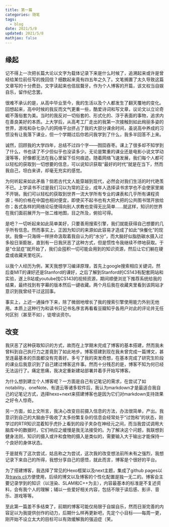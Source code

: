 ```yaml
---
title: 第一篇
categories: 随笔
tags:
  - blog
date: 2021/5/8
updated: 2021/5/8
mathjax: false
---
```


## 缘起

记不得上一次把长篇大论以文字为载体记录下来是什么时候了，追溯起来或许是曾经给某位前任写的挽回信？细数起来竟有四五年之久了。文笔搁置了太久导致这篇文章写的十分费劲，文字读起来也佶屈聱牙。作为个人博客的开篇，该文权当自娱自乐，留作纪念罢。

很难不承认的是，从高中毕业至今，我的生活以及个人都发生了翻天覆地的变化。回想起来，高中时候的我反而文气更重一些，酷爱诗词和写文章，议论文以立论奇崛不落俗套为美。当时的我反对一切俗套的、形式化的、浮于表面的事物，追求内在善良美好的本质。上大学后，从高考工厂走出的我第一次接触到如此绚丽多姿的世界，游戏和杂七杂八的网络平台挤占了我的大部分课余时间，虽说高中养成的习惯没有让我落下课业，但一个学期过后你若问我学到了什么，我多半回答不上来。

<!-- more -->

诚然，回顾我的大学四年，总结不过四个字——囫囵吞枣。课上了很多却不知学到了什么，书也读了不少但似乎也没读多少。无论是繁重的课业还是电影小说文学动漫等等，好像都无法在我心里留下任何痕迹。随着网络飞速发展，我们每个人都可以轻松的获取到一切想要的信息，可以说知识获取“最好的时代”就是在当下，然而我自己，坦白来讲，却毫无充实的感觉。

为何听起来如此矛盾？倘若古代文人能穿越到现代，必然会对我们生活的时代艳羡不已。上学读书不过是我们习以为常的正业，成年人选择读书求学也不会使家里揭不开锅，我们可以轻松的获取到世界一流大学所有专业的课表和几乎所有课程资源；书的价格在中国也相对便宜，即使买不起书也有大把大把的公共图书馆开放给你；各式各样的网络论坛使得向别人求教也变得无比简单……就这样，知识的世界在我们面前展开为一张二维地图，目之所及，俯拾可得。

是吧？一切听起来如此简单美好，只要善用搜索引擎，我们就能获得自己想要的几乎所有信息。然而事实上，正因为知识的来源如此容易才造成了如此“快餐化”的现状。我像一只海绵一样拼命汲取着我自认为的“水分”，而大脑好似脂肪碳水摄入过多般日渐膨胀，直到有一日我厌恶了这种方式，但是惯性令我继续不停地获取。于是“仓鼠症”就开始了，我们会囤积一切可能会用到的知识资源，然后让它们躺在硬盘或收藏夹里吃灰。

以我个人经历为例，某天我想学习编译原理，首先上google搜索相应关键词，然后查MIT的课好还是Stanford的课好，之后了解到Stanford的CS143有配套网站和实验，遂上B站或youtube找CS143的视频资源，期间顺便浏览下推荐系统给我的结果，最终找到有字幕的版本然后一键收藏。两个月后我在收藏夹里看到该网站才意识到我曾经干过这回事。

事实上，上述一通操作下来，除了微弱地增长了我的搜索引擎使用能力外别无他用。本质上这种行为和读书只记书名序言再看看豆瓣知乎各用户对此的评论并无任何区别（甚至不如），徒增谈资尔。

## 改变

我厌恶了这种获取知识的方式，故而在上学期末完成了博客的基本搭建，然而我未曾料到自己执行力之差竟到了如此地步。博客搭建到现在我未曾完成一篇博文，甚至连最基本的页面都没有完善好。多亏了我的突发奇想，在基本完成了研究生阶段的课业后我意识到了自己建过博客这件事。然而十分残忍的是，博客不知为何已经无法运行了。痛定思痛，我决定重新建站部署并着手开始写博客。

为什么想到建立个人博客呢？一方面是自己有记笔记的需求，在尝试了如notability、oneNote、有道云等诸多软件后，我认为markdown才是最适合我自己的记笔记方式，选择hexo+next来搭建博客也是因为它们对markdown支持效果之好令人惊奇。

另一方面，如上文所言，我决心改变目前摄入信息的方法，办法很简单，产出。我意识到自己的大脑由于吸收了太多纷繁复杂的信息会经常处于“过饱和”的状态，刚学过的RTR知识混着知乎虎扑上看到的段子夹杂在神经元之间，而当我尝试调用大脑库中的数据时，它们响应之缓慢是我无法接受的。为了解决这个问题，我联想到健身法则，知识的摄入或许和食物的摄入是类似的，需要输入大于输出才能保持一个良好的身体状态。

于是就有了这次尝试，姑且称之为尝试，这次我的改变想法前所未有之强烈，我想记录下来自己的所得，我想分享自己的感悟，就此而言，博客是个很好的平台。

为了搭建博客，我选择了常见的Hexo框架以及next主题，集成了github pages以及[travis cli](https://travis-ci.com/)方便使用，后续的博文以及博客的个性化配置是独一无二的。博客会主要记录学到的知识（以渲染、SLAM和C++为主），内容最基本的标准是不复述资料，会有我个人的理解；辅以一些爱好相关内容，包括不限于读后感、影评、音乐、游戏等等。

至此第一篇差不多结束了，前期的博客可能仅局限于自娱自乐，然而日渐完善的内容足以为我提供创作的动力，后期什么样再更新吧，先定个小目标——每周一更，刚开始不设立太大的目标可以有效缓解我的强迫症（笑。



